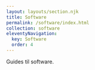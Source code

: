```yaml
---
layout: layouts/section.njk
title: Software
permalink: /software/index.html
collection: software
eleventyNavigation:
  key: Software
  order: 4
---
```


Guides til software.
